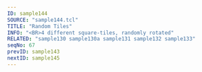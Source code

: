 ```yaml
---
ID: sample144
SOURCE: "sample144.tcl"
TITLE: "Random Tiles"
INFO: "<BR>4 different square-tiles, randomly rotated"
RELATED: "sample130 sample130a sample131 sample132 sample133"
seqNo: 67
prevID: sample143
nextID: sample145
---
```

